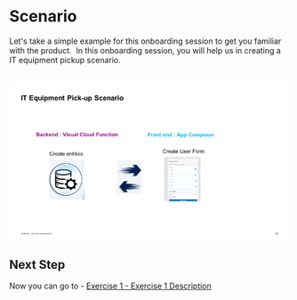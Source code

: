# Scenario

Let's take a simple example for this onboarding session to get you familiar with the product. &nbsp;In this onboarding session, you will help us in creating a IT equipment pickup scenario.

<br>![](/exercises/0_Introduction/images/image_(1).png)

## Next Step

Now you can go to - [Exercise 1 - Exercise 1 Description](../ex1/README.md)
